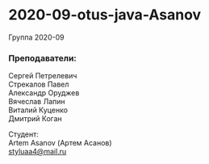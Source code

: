 # 2020-09-otus-java-Asanov
Группа 2020-09

### Преподаватели:<br>

Сергей Петрелевич<br>
Стрекалов Павел<br>
Александр Оруджев<br>
Вячеслав Лапин<br>
Виталий Куценко<br>
Дмитрий Коган<br>

Студент:<br>
Artem Asanov (Артем Асанов)<br>
styluaa4@mail.ru
